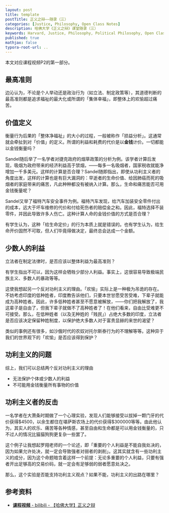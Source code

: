 ```yaml
---
layout: post
title: template
postTitle: 正义之辩——随录（三）
categories: [Justice, Philosophy, Open Class Notes]
description: 哈佛大学《正义之辩》课堂随录（三）
keywords: Harvard, Justice, Philosophy, Political Philosophy, Open Class Notes
published: true
mathjax: false
typora-root-url: ..
---
```


本文对应课程视频P2的第一部分。

## 最高准则

边沁认为，不论是个人举动还是政治行为（如立法、制定政策等），其道德判断的最高准则都是追求福祉的最大化或所谓的「集体幸福」，即整体上的欢愉超过痛苦。

## 价值定义

衡量行为后果的「整体净福祉」的大小的过程，一般被称作「损益分析」。这通常就会牵扯到对「价值」的定义。所谓的利益和耗费的代价是以**金钱**计价。一切都能以金钱衡量吗？

Sandel随后举了一名学者对捷克政府的烟草政策的分析为例。该学者计算后发现，吸烟为政府带来的经济利益高于禁烟，——每多一名吸烟者，国家税收就能净增加一千多美元。这样的计算是否合理？Sandel随即指出，即使从功利主义者的角度出发，这样的计算也是有巨大漏洞的：早逝者的生命价值、给因肺癌而死的吸烟者的家庭带来的痛苦，凡此种种都没有被纳入计算。那么，生命和痛苦能否可用金钱衡量呢？

Sandel又举了福特汽车安全事件为例。福特汽车发现，给汽车加装安全零件付出的成本，远大于坏车维修的代价和付给死伤者的赔偿金之和。因此，福特选择不装零件，并因此导致许多人伤亡。这种计算人命的金钱价值的方式是否合理？

有学生认为，这种「给生命定价」的行为本质上就是错误的。也有学生认为，给生命开价固然不可取，但人们毕竟得做决定，最终总会达成一个金额。

## 少数人的利益

立法者在制定法律时，是否应该以整体利益为最高准则？

有学生指出不可以，因为这样会牺牲少部分人利益。事实上，这很容易导致极端民族主义、多数人的暴政等等。

这使我想起另一个反对功利主义的理由。「欢愉」实际上是一种极为吊诡的存在。不妨考虑印度的低种姓者，印度教告诉他们，只要本世甘愿受苦受难，下辈子就能成为高种姓者。因此，许多低种姓者甚至不愿意被解放，——你们把我解放了，我这辈子是自由了，但我下辈子就做不了高种姓者了！在他们看来，自由比受难更不可接受。那么，在低种姓者（以及无种姓的「贱民」）占绝大多数的印度，立法者是否应该决定保留种姓制度，以保护绝大多数人对于富贵显赫的来世的渴望？

类似的事例还有很多，如沙俄时代的农奴对托尔斯泰行为的不理解等等。这种异于我们的世界观下的「欢愉」是否应该得到保护？

## 功利主义的问题

综上，我们可以总结两个反对功利主义的理由

- 无法保护个体或少数人的利益
- 不可能用金钱衡量所有事物的价值

## 功利主义者的反击

一名学者在大萧条时期做了一个心理实验，发现人们能够接受以拔掉一颗门牙的代价获得\$4500，以余生都住在堪萨斯农场上的代价获得\$300000等等。由此他认为，其实人的欢乐、痛苦等各种情感，甚至自由和生命都是可以用金钱衡量的，只不过人的情况比猫猫狗狗更复杂一些罢了。

这个例子让我想起罗翔老师的一个论述，即「重要的个人利益是不能自我处决的，因为如果允许处决，就一定会导致强者对弱者的剥削」。这其实就含有一些功利主义的成分，因为这个命题暗含着这样一个前提：无论多重要的个人利益，只要有强者开出足够高的交易价码，就一定会有足够弱的弱者愿意处决之。

那么，这个实验是否能支持功利主义观点？如果不能，功利主义的出路在哪里？

## 参考资料

- [**课程视频** - bilibili - 【哈佛大学】正义之辩](https://www.bilibili.com/video/BV1jZ4y1x7SL)
